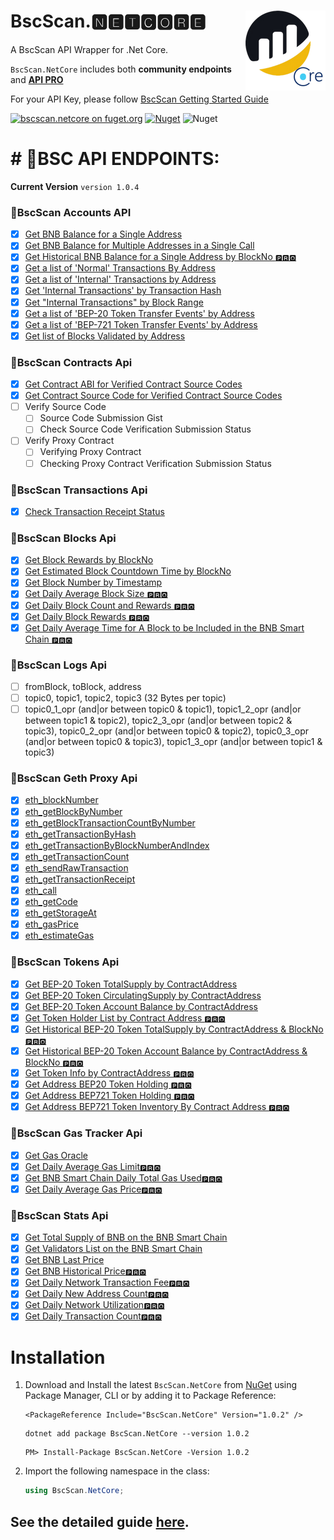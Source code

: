 # <img align="right" src="https://raw.githubusercontent.com/DennisPitallano/BscScan.NetCore/main/src/BscScan.NetCore/BscScan.NetCore.png" >BscScan.🅽🅴🆃🅲🅾🆁🅴

A BscScan API  Wrapper for .Net Core.

`BscScan.NetCore` includes both **community endpoints** and  [**API PRO**](https://docs.bscscan.com/api-pro/etherscan-api-pro) 

For your API Key, please follow [BscScan Getting Started Guide](https://docs.bscscan.com/getting-started/creating-an-account)

[![bscscan.netcore on fuget.org](https://www.fuget.org/packages/bscscan.netcore/badge.svg)](https://www.fuget.org/packages/bscscan.netcore) [![Nuget](https://img.shields.io/nuget/v/BscScan.NetCore?logo=nuget)](https://www.nuget.org/packages/BscScan.NetCore) ![Nuget](https://img.shields.io/nuget/dt/BscScan.NetCore)

# # 🐲BSC API ENDPOINTS:

**Current Version** `version 1.0.4`

### 🎯**BscScan Accounts API**

- [x] [Get BNB Balance for a Single Address](https://docs.bscscan.com/api-endpoints/accounts#get-bnb-balance-for-a-single-address)
- [x] [Get BNB Balance for Multiple Addresses in a Single Call](https://docs.bscscan.com/api-endpoints/accounts#get-bnb-balance-for-multiple-addresses-in-a-single-call)
- [x] [Get Historical BNB Balance for a Single Address by BlockNo `🅿🆁🅾`](https://docs.bscscan.com/api-endpoints/accounts#get-historical-bnb-balance-for-a-single-address-by-blockno)
- [x] [Get a list of 'Normal' Transactions By Address](https://docs.bscscan.com/api-endpoints/accounts#get-a-list-of-normal-transactions-by-address)
- [x] [Get a list of 'Internal' Transactions by Address](https://docs.bscscan.com/api-endpoints/accounts#get-a-list-of-internal-transactions-by-address)
- [x] [Get 'Internal Transactions' by Transaction Hash](https://docs.bscscan.com/api-endpoints/accounts#get-internal-transactions-by-transaction-hash)
- [x] [Get "Internal Transactions" by Block Range](https://docs.bscscan.com/api-endpoints/accounts#get-internal-transactions-by-block-range)
- [x] [Get a list of 'BEP-20 Token Transfer Events' by Address](https://docs.bscscan.com/api-endpoints/accounts#get-a-list-of-bep-20-token-transfer-events-by-address)
- [x] [Get a list of 'BEP-721 Token Transfer Events' by Address](https://docs.bscscan.com/api-endpoints/accounts#get-a-list-of-bep-721-token-transfer-events-by-address)
- [x] [Get list of Blocks Validated by Address](https://docs.bscscan.com/api-endpoints/accounts#get-list-of-blocks-validated-by-address)

### 🎯**BscScan Contracts Api**

- [x] [Get Contract ABI for Verified Contract Source Codes](https://docs.bscscan.com/api-endpoints/contracts#get-contract-abi-for-verified-contract-source-codes)
- [x] [Get Contract Source Code for Verified Contract Source Codes](https://docs.bscscan.com/api-endpoints/contracts#get-contract-source-code-for-verified-contract-source-codes)
- [ ] Verify Source Code
  - [ ] Source Code Submission Gist
  - [ ] Check Source Code Verification Submission Status
- [ ] Verify Proxy Contract
  - [ ] Verifying Proxy Contract
  - [ ] Checking Proxy Contract Verification Submission Status

### 🎯BscScan Transactions Api

- [x] [Check Transaction Receipt Status](https://docs.bscscan.com/api-endpoints/stats#check-transaction-receipt-status)

### 🎯BscScan Blocks Api

- [x] [Get Block Rewards by BlockNo](https://docs.bscscan.com/api-endpoints/blocks#get-block-rewards-by-blockno)
- [x] [Get Estimated Block Countdown Time by BlockNo](https://docs.bscscan.com/api-endpoints/blocks#get-estimated-block-countdown-time-by-blockno)
- [x] [Get Block Number by Timestamp](https://docs.bscscan.com/api-endpoints/blocks#get-block-number-by-timestamp)
- [x] [Get Daily Average Block Size `🅿🆁🅾`](https://docs.bscscan.com/api-endpoints/blocks#get-daily-average-block-size)
- [x] [Get Daily Block Count and Rewards `🅿🆁🅾`](https://docs.bscscan.com/api-endpoints/blocks#get-daily-block-count-and-rewards)
- [x] [Get Daily Block Rewards `🅿🆁🅾`](https://docs.bscscan.com/api-endpoints/blocks#get-daily-block-rewards)
- [x] [Get Daily Average Time for A Block to be Included in the BNB Smart Chain `🅿🆁🅾`](https://docs.bscscan.com/api-endpoints/blocks#get-daily-average-time-for-a-block-to-be-included-in-the-bnb-smart-chain)

### 🎯BscScan Logs Api

- [ ] fromBlock, toBlock, address
- [ ] topic0, topic1, topic2, topic3 (32 Bytes per topic)
- [ ] topic0_1_opr (and|or between topic0 & topic1), topic1_2_opr (and|or between topic1 & topic2), topic2_3_opr (and|or between topic2 & topic3), topic0_2_opr (and|or between topic0 & topic2), topic0_3_opr (and|or between topic0 & topic3), topic1_3_opr (and|or between topic1 & topic3)

### 🎯BscScan Geth Proxy Api

- [x] [eth_blockNumber](https://docs.bscscan.com/api-endpoints/geth-parity-proxy#eth_blocknumber)
- [x] [eth_getBlockByNumber](https://docs.bscscan.com/api-endpoints/geth-parity-proxy#eth_getblockbynumber)
- [x] [eth_getBlockTransactionCountByNumber](https://docs.bscscan.com/api-endpoints/geth-parity-proxy#eth_getblocktransactioncountbynumber)
- [x] [eth_getTransactionByHash](https://docs.bscscan.com/api-endpoints/geth-parity-proxy#eth_gettransactionbyhash)
- [x] [eth_getTransactionByBlockNumberAndIndex](https://docs.bscscan.com/api-endpoints/geth-parity-proxy#eth_gettransactionbyblocknumberandindex)
- [x] [eth_getTransactionCount](https://docs.bscscan.com/api-endpoints/geth-parity-proxy#eth_gettransactioncount)
- [x] [eth_sendRawTransaction](https://docs.bscscan.com/api-endpoints/geth-parity-proxy#eth_sendrawtransaction)
- [x] [eth_getTransactionReceipt](https://docs.bscscan.com/api-endpoints/geth-parity-proxy#eth_gettransactionreceipt)
- [x] [eth_call](https://docs.bscscan.com/api-endpoints/geth-parity-proxy#eth_call)
- [x] [eth_getCode](https://docs.bscscan.com/api-endpoints/geth-parity-proxy#eth_getcode)
- [x] [eth_getStorageAt](https://docs.bscscan.com/api-endpoints/geth-parity-proxy#eth_getstorageat)
- [x] [eth_gasPrice](https://docs.bscscan.com/api-endpoints/geth-parity-proxy#eth_gasprice)
- [x] [eth_estimateGas](https://docs.bscscan.com/api-endpoints/geth-parity-proxy#eth_estimategas)

### 🎯BscScan Tokens Api

- [x] [Get BEP-20 Token TotalSupply by ContractAddress](https://docs.bscscan.com/api-endpoints/tokens#get-bep-20-token-totalsupply-by-contractaddress)
- [x] [Get BEP-20 Token CirculatingSupply by ContractAddress](https://docs.bscscan.com/api-endpoints/tokens#get-bep-20-token-circulatingsupply-by-contractaddress)
- [x] [Get BEP-20 Token Account Balance by ContractAddress](https://docs.bscscan.com/api-endpoints/tokens#get-bep-20-token-account-balance-by-contractaddress)
- [x] [Get Token Holder List by Contract Address `🅿🆁🅾`](https://docs.bscscan.com/api-endpoints/tokens#get-token-holder-list-by-contract-address)
- [x] [Get Historical BEP-20 Token TotalSupply by ContractAddress & BlockNo `🅿🆁🅾`](https://docs.bscscan.com/api-endpoints/tokens#get-historical-bep-20-token-totalsupply-by-contractaddress-and-blockno)
- [x] [Get Historical BEP-20 Token Account Balance by ContractAddress & BlockNo `🅿🆁🅾`](https://docs.bscscan.com/api-endpoints/tokens#get-historical-bep-20-token-account-balance-by-contractaddress-and-blockno)
- [x] [Get Token Info by ContractAddress `🅿🆁🅾`](https://docs.bscscan.com/api-endpoints/tokens#get-token-info-by-contractaddress)
- [x] [Get Address BEP20 Token Holding `🅿🆁🅾`](https://docs.bscscan.com/api-endpoints/tokens#get-address-bep20-token-holding)
- [x] [Get Address BEP721 Token Holding `🅿🆁🅾`](https://docs.bscscan.com/api-endpoints/tokens#get-address-bep721-token-holding)
- [x] [Get Address BEP721 Token Inventory By Contract Address `🅿🆁🅾`](https://docs.bscscan.com/api-endpoints/tokens#get-address-bep721-token-inventory-by-contract-address)

### 🎯BscScan Gas Tracker Api

- [x] [Get Gas Oracle](https://docs.bscscan.com/api-endpoints/gas-tracker#get-gas-oracle)
- [x] [Get Daily Average Gas Limit`🅿🆁🅾`](https://docs.bscscan.com/api-endpoints/gas-tracker#get-daily-average-gas-limit)
- [x] [Get BNB Smart Chain Daily Total Gas Used`🅿🆁🅾`](https://docs.bscscan.com/api-endpoints/gas-tracker#get-bnb-smart-chain-daily-total-gas-used)
- [x] [Get Daily Average Gas Price`🅿🆁🅾`](https://docs.bscscan.com/api-endpoints/gas-tracker#get-daily-average-gas-price)

### 🎯BscScan Stats Api

- [x] [Get Total Supply of BNB on the BNB Smart Chain](https://docs.bscscan.com/api-endpoints/stats-1#get-total-supply-of-bnb-on-the-bnb-smart-chain)
- [x] [Get Validators List on the BNB Smart Chain](https://docs.bscscan.com/api-endpoints/stats-1#get-validators-list-on-the-bnb-smart-chain)
- [x] [Get BNB Last Price](https://docs.bscscan.com/api-endpoints/stats-1#get-bnb-last-price)
- [x] [Get BNB Historical Price`🅿🆁🅾`](https://docs.bscscan.com/api-endpoints/stats-1#get-bnb-historical-price)
- [x] [Get Daily Network Transaction Fee`🅿🆁🅾`](https://docs.bscscan.com/api-endpoints/stats-1#get-daily-network-transaction-fee)
- [x] [Get Daily New Address Count`🅿🆁🅾`](https://docs.bscscan.com/api-endpoints/stats-1#get-daily-new-address-count)
- [x] [Get Daily Network Utilization`🅿🆁🅾`](https://docs.bscscan.com/api-endpoints/stats-1#get-daily-network-utilization)
- [x] [Get Daily Transaction Count`🅿🆁🅾`](https://docs.bscscan.com/api-endpoints/stats-1#get-daily-transaction-count)

# Installation

1. Download and Install the latest `BscScan.NetCore` from [NuGet](https://www.nuget.org/packages/BscScan.NetCore/) using Package Manager, CLI or by adding it to Package Reference:
   
   ```shell
   <PackageReference Include="BscScan.NetCore" Version="1.0.2" />
   ```
   
   ```shell
   dotnet add package BscScan.NetCore --version 1.0.2
   ```
   
   ```shell
   PM> Install-Package BscScan.NetCore -Version 1.0.2
   ```

2. Import the following namespace in the class:
   
   ```c#
   using BscScan.NetCore;
   ```

## See the detailed guide [here](https://dennispitallano.github.io/docs/bscsan-netcore/get-start).
